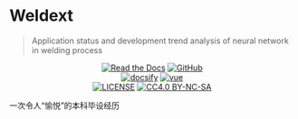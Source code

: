 # Weldext

> Application status and development trend analysis of neural network in welding process

<p align="center">
   <a href="https://SigureMo.github.io/weldext/" target="_blank"><img alt="Read the Docs" src="https://img.shields.io/badge/Paper-weldext-red?style=flat-square&logo=read-the-docs"></a>
   <a href="https://github.com/SigureMo/weldext" target="_blank"><img alt="GitHub" src="https://img.shields.io/badge/GitHub-weldext-black?style=flat-square&logo=github"></a>
   <br/>
   <a href="https://docsify.js.org/" target="_blank"><img alt="docsify" src="https://img.shields.io/badge/docsify-powered-42b983?style=flat-square&logo=javascript"></a>
   <a href="https://unpkg.com/docsify/themes/vue.css" target="_blank"><img alt="vue" src="https://img.shields.io/badge/theme-vue-4fc08d?style=flat-square&logo=vue.js"></a>
   <br/>
   <a href="LICENSE"><img alt="LICENSE" src="https://img.shields.io/badge/License-MIT-orange?style=flat-square"></a>
   <a href="https://creativecommons.org/licenses/by-nc-sa/4.0/"><img alt="CC4.0 BY-NC-SA" src="https://img.shields.io/static/v1?label=CC4.0&message=BY-NC-SA&color=yellow&style=flat-square"></a>
</p>

一次令人“愉悦”的本科毕设经历
